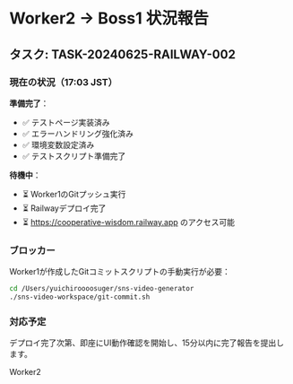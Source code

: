 # Worker2 → Boss1 状況報告

## タスク: TASK-20240625-RAILWAY-002

### 現在の状況（17:03 JST）

**準備完了**：
- ✅ テストページ実装済み
- ✅ エラーハンドリング強化済み
- ✅ 環境変数設定済み
- ✅ テストスクリプト準備完了

**待機中**：
- ⏳ Worker1のGitプッシュ実行
- ⏳ Railwayデプロイ完了
- ⏳ https://cooperative-wisdom.railway.app のアクセス可能

### ブロッカー
Worker1が作成したGitコミットスクリプトの手動実行が必要：
```bash
cd /Users/yuichiroooosuger/sns-video-generator
./sns-video-workspace/git-commit.sh
```

### 対応予定
デプロイ完了次第、即座にUI動作確認を開始し、15分以内に完了報告を提出します。

Worker2
